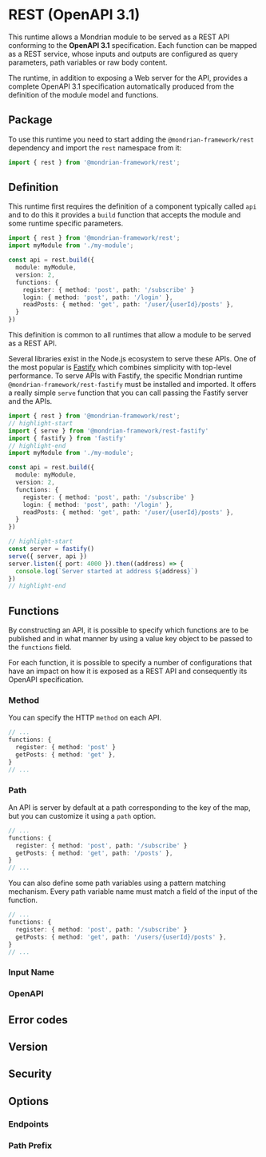 # REST (OpenAPI 3.1)

This runtime allows a Mondrian module to be served as a REST API conforming to the **OpenAPI 3.1** specification. Each function can be mapped as a REST service, whose inputs and outputs are configured as query parameters, path variables or raw body content.

The runtime, in addition to exposing a Web server for the API, provides a complete OpenAPI 3.1 specification automatically produced from the definition of the module model and functions.

## Package
To use this runtime you need to start adding the `@mondrian-framework/rest` dependency and import the `rest` namespace from it:
```ts showLineNumbers
import { rest } from '@mondrian-framework/rest';
```

## Definition
This runtime first requires the definition of a component typically called `api` and to do this it provides a `build` function that accepts the module and some runtime specific parameters.

```ts showLineNumbers
import { rest } from '@mondrian-framework/rest';
import myModule from './my-module';

const api = rest.build({
  module: myModule,
  version: 2,
  functions: {
    register: { method: 'post', path: '/subscribe' }
    login: { method: 'post', path: '/login' },
    readPosts: { method: 'get', path: '/user/{userId}/posts' },
  }
})
```

This definition is common to all runtimes that allow a module to be served as a REST API. 

Several libraries exist in the Node.js ecosystem to serve these APIs. One of the most popular is [Fastify](https://fastify.dev/) which combines simplicity with top-level performance. To serve APIs with Fastify, the specific Mondrian runtime `@mondrian-framework/rest-fastify` must be installed and imported. It offers a really simple `serve` function that you can call passing the Fastify server and the APIs.

```ts showLineNumbers
import { rest } from '@mondrian-framework/rest';
// highlight-start
import { serve } from '@mondrian-framework/rest-fastify'
import { fastify } from 'fastify'
// highlight-end
import myModule from './my-module';

const api = rest.build({
  module: myModule,
  version: 2,
  functions: {
    register: { method: 'post', path: '/subscribe' }
    login: { method: 'post', path: '/login' },
    readPosts: { method: 'get', path: '/user/{userId}/posts' },
  }
})

// highlight-start
const server = fastify()
serve({ server, api })
server.listen({ port: 4000 }).then((address) => {
  console.log(`Server started at address ${address}`)
})
// highlight-end
```

## Functions
By constructing an API, it is possible to specify which functions are to be published and in what manner by using a value key object to be passed to the `functions` field.

For each function, it is possible to specify a number of configurations that have an impact on how it is exposed as a REST API and consequently its OpenAPI specification.

### Method
You can specify the HTTP `method` on each API.

```ts showLineNumbers
// ...
functions: {
  register: { method: 'post' }
  getPosts: { method: 'get' },
}
// ...
```

### Path
An API is server by default at a path corresponding to the key of the map, but you can customize it using a `path` option.

```ts showLineNumbers
// ...
functions: {
  register: { method: 'post', path: '/subscribe' }
  getPosts: { method: 'get', path: '/posts' },
}
// ...
```

You can also define some path variables using a pattern matching mechanism. Every path variable name must match a field of the input of the function.

```ts showLineNumbers
// ...
functions: {
  register: { method: 'post', path: '/subscribe' }
  getPosts: { method: 'get', path: '/users/{userId}/posts' },
}
// ...
```

### Input Name

### OpenAPI

## Error codes

## Version

## Security

## Options

### Endpoints

### Path Prefix


